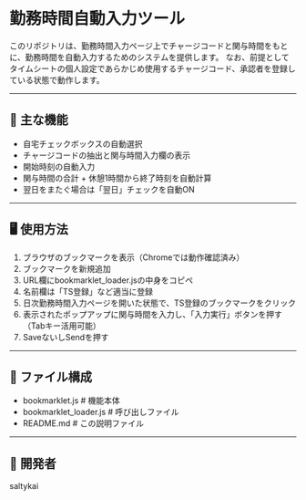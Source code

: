 # 勤務時間自動入力ツール

このリポジトリは、勤務時間入力ページ上でチャージコードと関与時間をもとに、勤務時間を自動入力するためのシステムを提供します。
なお、前提としてタイムシートの個人設定であらかじめ使用するチャージコード、承認者を登録している状態で動作します。

---

## 🔧 主な機能

- 自宅チェックボックスの自動選択
- チャージコードの抽出と関与時間入力欄の表示
- 開始時刻の自動入力
- 関与時間の合計 + 休憩1時間から終了時刻を自動計算
- 翌日をまたぐ場合は「翌日」チェックを自動ON

---

## 🖥️ 使用方法

1. ブラウザのブックマークを表示（Chromeでは動作確認済み）
2. ブックマークを新規追加
3. URL欄にbookmarklet_loader.jsの中身をコピペ
4. 名前欄は「TS登録」など適当に登録
5. 日次勤務時間入力ページを開いた状態で、TS登録のブックマークをクリック
6. 表示されたポップアップに関与時間を入力し、「入力実行」ボタンを押す（Tabキー活用可能）
7. SaveないしSendを押す

---

## 📁 ファイル構成
- bookmarklet.js         # 機能本体
- bookmarklet_loader.js  # 呼び出しファイル
- README.md              # この説明ファイル

---

## 👤 開発者
saltykai
